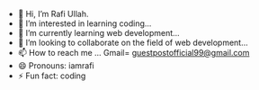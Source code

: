 - 👋 Hi, I’m Rafi Ullah.
- 👀 I’m interested in learning coding...
- 🌱 I’m currently learning web development...
- 💞️ I’m looking to collaborate on the field of web development...
- 📫 How to reach me ... Gmail= guestpostofficial99@gmail.com
- 😄 Pronouns: iamrafi
- ⚡ Fun fact: coding 

<!---
guestpostofficial99/guestpostofficial99 is a ✨ special ✨ repository because its `README.md` (this file) appears on your GitHub profile.
You can click the Preview link to take a look at your changes.
--->
